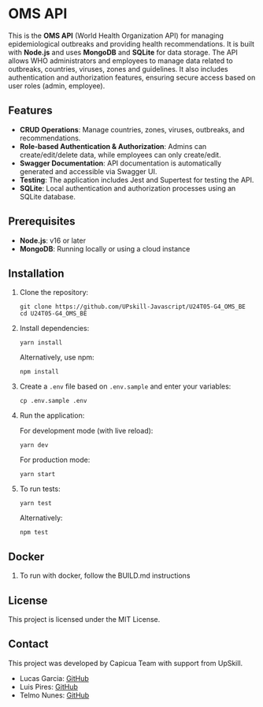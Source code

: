 # OMS API

This is the **OMS API** (World Health Organization API) for managing epidemiological outbreaks and providing health recommendations. It is built with **Node.js** and uses **MongoDB** and **SQLite** for data storage. The API allows WHO administrators and employees to manage data related to outbreaks, countries, viruses, zones and guidelines. It also includes authentication and authorization features, ensuring secure access based on user roles (admin, employee).

## Features

- **CRUD Operations**: Manage countries, zones, viruses, outbreaks, and recommendations.
- **Role-based Authentication & Authorization**: Admins can create/edit/delete data, while employees can only create/edit.
- **Swagger Documentation**: API documentation is automatically generated and accessible via Swagger UI.
- **Testing**: The application includes Jest and Supertest for testing the API.
- **SQLite**: Local authentication and authorization processes using an SQLite database.

## Prerequisites

- **Node.js**: v16 or later
- **MongoDB**: Running locally or using a cloud instance

## Installation

1. Clone the repository:

   ```
   git clone https://github.com/UPskill-Javascript/U24T05-G4_OMS_BE
   cd U24T05-G4_OMS_BE
   ```

2. Install dependencies:

   ```
   yarn install
   ```

   Alternatively, use npm:

   ```
   npm install
   ```

3. Create a `.env` file based on `.env.sample` and enter your variables:

   ```
   cp .env.sample .env
   ```

4. Run the application:

   For development mode (with live reload):

   ```
   yarn dev
   ```

   For production mode:

   ```
   yarn start
   ```

5. To run tests:

   ```
   yarn test
   ```

   Alternatively:

   ```
   npm test
   ```

## Docker

1. To run with docker, follow the BUILD.md instructions

## License

This project is licensed under the MIT License.

## Contact

This project was developed by Capicua Team with support from UpSkill.

- Lucas Garcia: [GitHub](https://github.com/garcialucasm)
- Luis Pires: [GitHub](https://github.com/Luis-Pires)
- Telmo Nunes: [GitHub](https://github.com/Tgbn99)
